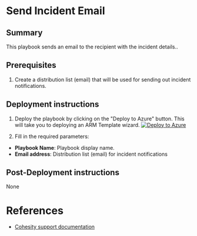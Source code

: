 # Send Incident Email
## Summary
This playbook sends an email to the recipient with the incident details..

## Prerequisites
1. Create a distribution list (email) that will be used for sending out incident notifications.

## Deployment instructions
1. Deploy the playbook by clicking on the "Deploy to Azure" button. This will take you to deploying an ARM Template wizard.
[![Deploy to Azure](https://aka.ms/deploytoazurebutton)](https://portal.azure.us/#create/Microsoft.Template/uri/https%3A%2F%2Fgithub.com%2Fcohesity%2FAzure-Sentinel%2Fblob%2FCohesitySecurity.internal%2FSolutions%2FCohesitySecurity%2FPlaybooks%2FIncident_Email_Playbook%2Fazuredeploy.json)

2. Fill in the required parameters:
* __Playbook Name__: Playbook display name.
* __Email address__: Distribution list (email) for incident notifications

## Post-Deployment instructions
None

#  References
 - [Cohesity support documentation](https://docs.cohesity.com/ui/login?redirectPath=%2FHomePage%2FContent%2FTechGuides%2FTechnicalGuides.htm)
